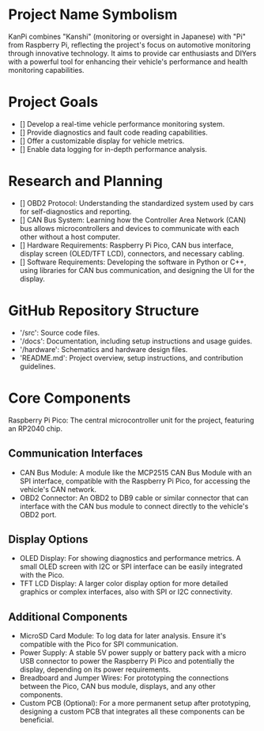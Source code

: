 <h1>Project Name Symbolism</h1>  

KanPi combines "Kanshi" (monitoring or oversight in Japanese) with "Pi" from Raspberry Pi, reflecting the project's focus on automotive monitoring through innovative technology. It aims to provide car enthusiasts and DIYers with a powerful tool for enhancing their vehicle's performance and health monitoring capabilities.

<h1>Project Goals</h1>

- [] Develop a real-time vehicle performance monitoring system.
- [] Provide diagnostics and fault code reading capabilities.
- [] Offer a customizable display for vehicle metrics.
- [] Enable data logging for in-depth performance analysis.

<h1>Research and Planning</h1>

- [] OBD2 Protocol: Understanding the standardized system used by cars for self-diagnostics and reporting.
- [] CAN Bus System: Learning how the Controller Area Network (CAN) bus allows microcontrollers and devices to communicate with each other without a host computer.
- [] Hardware Requirements: Raspberry Pi Pico, CAN bus interface, display screen (OLED/TFT LCD), connectors, and necessary cabling.
- [] Software Requirements: Developing the software in Python or C++, using libraries for CAN bus communication, and designing the UI for the display.

<h1>GitHub Repository Structure</h1>

- '/src': Source code files.
- '/docs': Documentation, including setup instructions and usage guides.
- '/hardware': Schematics and hardware design files.
- 'README.md': Project overview, setup instructions, and contribution guidelines.

<h1>Core Components</h1>

Raspberry Pi Pico: The central microcontroller unit for the project, featuring an RP2040 chip.

<h2>Communication Interfaces</h2>

- CAN Bus Module: A module like the MCP2515 CAN Bus Module with an SPI interface, compatible with the Raspberry Pi Pico, for accessing the vehicle's CAN network.
- OBD2 Connector: An OBD2 to DB9 cable or similar connector that can interface with the CAN bus module to connect directly to the vehicle's OBD2 port.

<h2>Display Options</h2>

- OLED Display: For showing diagnostics and performance metrics. A small OLED screen with I2C or SPI interface can be easily integrated with the Pico.
- TFT LCD Display: A larger color display option for more detailed graphics or complex interfaces, also with SPI or I2C connectivity.

<h2>Additional Components</h2>

- MicroSD Card Module: To log data for later analysis. Ensure it's compatible with the Pico for SPI communication.
- Power Supply: A stable 5V power supply or battery pack with a micro USB connector to power the Raspberry Pi Pico and potentially the display, depending on its power requirements.
- Breadboard and Jumper Wires: For prototyping the connections between the Pico, CAN bus module, displays, and any other components.
- Custom PCB (Optional): For a more permanent setup after prototyping, designing a custom PCB that integrates all these components can be beneficial.
